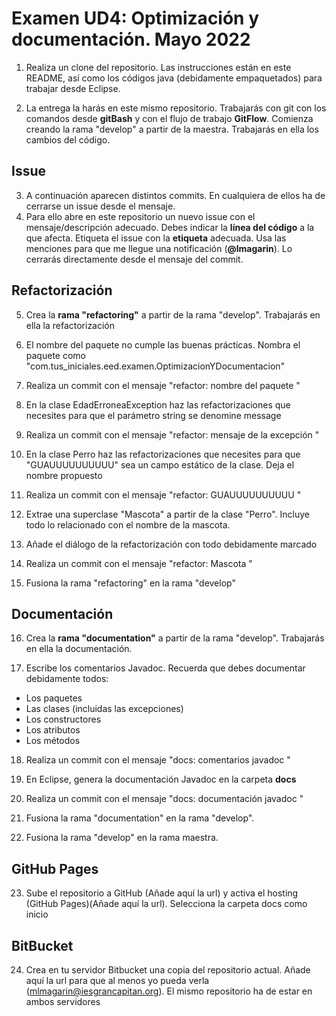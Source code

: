 # Examen UD4: Optimización y documentación. Mayo 2022
1.  Realiza un clone del repositorio. Las instrucciones están en este README, así como los códigos java (debidamente empaquetados) para trabajar desde Eclipse.  
   
2.  La entrega la harás en este mismo repositorio. Trabajarás con git con los comandos desde **gitBash** y con el flujo de trabajo **GitFlow**. Comienza creando la rama "develop" a partir de la maestra. Trabajarás en ella los cambios del código.


## Issue
3. A continuación aparecen distintos commits. En cualquiera de ellos ha de cerrarse un issue desde el mensaje. 
4. Para ello abre en este repositorio un nuevo issue con el mensaje/descripción adecuado. Debes indicar la **línea del código** a la que afecta. Etiqueta el issue con la **etiqueta** adecuada. Usa las menciones para que me llegue una notificación (**@lmagarin**). Lo cerrarás directamente desde el mensaje del commit.

## Refactorización
5. Crea la **rama "refactoring"** a partir de la rama "develop". Trabajarás en ella la refactorización
   
6. El nombre del paquete no cumple las buenas prácticas. Nombra el paquete como "com.tus_iniciales.eed.examen.OptimizacionYDocumentacion"

7.  Realiza un commit con el mensaje "refactor: nombre del paquete " 


8.  En la clase EdadErroneaException haz las refactorizaciones que necesites para que el parámetro string se denomine message
   
9.  Realiza un commit con el mensaje "refactor: mensaje de la excepción " 
   
10. En la clase Perro haz las refactorizaciones que necesites para que "GUAUUUUUUUUUU" sea un campo estático de la clase. Deja el nombre propuesto

11. Realiza un commit con el mensaje "refactor: GUAUUUUUUUUUU " 

12. Extrae una superclase "Mascota" a partir de la clase "Perro". Incluye todo lo relacionado con el nombre de la mascota.
13. Añade el diálogo de la refactorización con todo debidamente marcado



14. Realiza un commit con el mensaje "refactor: Mascota "
15. Fusiona la rama "refactoring" en la rama "develop" 

## Documentación
16. Crea la **rama "documentation"** a partir de la rama "develop". Trabajarás en ella la documentación.

17. Escribe los comentarios Javadoc. Recuerda que debes documentar debidamente todos:

- Los paquetes 
- Las clases (incluidas las excepciones)
- Los constructores
- Los atributos
- Los métodos
 
18. Realiza un commit con el mensaje "docs: comentarios javadoc " 
19. En Eclipse, genera la documentación Javadoc en la carpeta **docs**

20. Realiza un commit con el mensaje "docs: documentación javadoc " 

21. Fusiona la rama "documentation" en la rama "develop". 

22. Fusiona la rama "develop" en la rama maestra. 

## GitHub Pages

23. Sube el repositorio a GitHub (Añade aquí la url) y activa el hosting (GitHub Pages)(Añade aquí la url). Selecciona la carpeta docs como inicio

## BitBucket

24. Crea en tu servidor Bitbucket una copia del repositorio actual. Añade aquí la url para que al menos yo pueda verla (mlmagarin@iesgrancapitan.org). El mismo repositorio ha de estar en ambos servidores 
